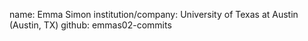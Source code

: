 name: Emma Simon
institution/company: University of Texas at Austin (Austin, TX)
github: emmas02-commits
